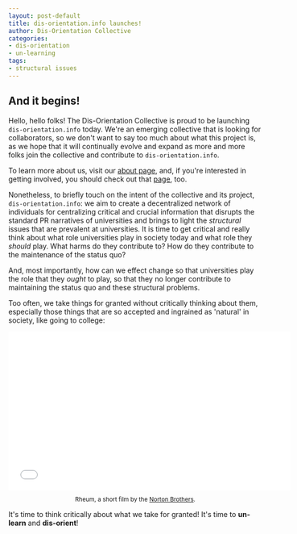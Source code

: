 ```yaml
---
layout: post-default
title: dis-orientation.info launches!
author: Dis-Orientation Collective
categories:
- dis-orientation
- un-learning
tags:
- structural issues
---
```


## And it begins!

Hello, hello folks! The Dis-Orientation Collective is proud to be launching `dis-orientation.info` today. We're an emerging collective that is looking for collaborators, so we don't want to say too much about what this project is, as we hope that it will continually evolve and expand as more and more folks join the collective and contribute to `dis-orientation.info`.

To learn more about us, visit our [about page][about], and, if you're interested in getting involved, you should check out that [page][involved], too.

Nonetheless, to briefly touch on the intent of the collective and its project, `dis-orientation.info`: we aim to create a decentralized network of individuals for centralizing critical and crucial information that disrupts the standard PR narratives of universities and brings to light the *structural* issues that are prevalent at universities. It is time to get critical and really think about what role universities play in society today and what role they *should* play. What harms do they contribute to? How do they contribute to the maintenance of the status quo? <!-- more -->

And, most importantly, how can we effect change so that universities play the role that they *ought* to play, so that they no longer contribute to maintaining the status quo and these structural problems.

Too often, we take things for granted without critically thinking about them, especially those things that are so accepted and ingrained as 'natural' in society, like going to college:

<iframe style="display:block;margin:0 auto;" width="560" height="315" src="//www.youtube.com/embed/DH0FYpIyJ0E" frameborder="0" allowfullscreen></iframe>

<p style="text-align:center;font-size:smaller;">Rheum, a short film by the <a href="http://www.thenortonbrothers.com/">Norton Brothers</a>.</p>

It's time to think critically about what we take for granted! It's time to **un-learn** and **dis-orient**!

[about]: http://dis-orientation.info/about/
[involved]: http://dis-orientation.info/involved/